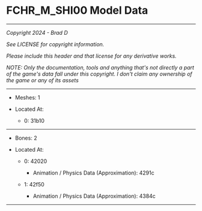 # FCHR_M_SHI00 Model Data

---

*Copyright 2024 - Brad D*

*See LICENSE for copyright information.*

*Please include this header and that license for any derivative works.*

*NOTE: Only the documentation, tools and anything that's not directly a part of the game's data fall under this copyright. I don't claim any ownership of the game or any of its assets*

---

* Meshes: 1

* Located At:

  * 0: 31b10

---

* Bones: 2

* Located At:

  * 0: 42020

    * Animation / Physics Data (Approximation): 4291c

  * 1: 42f50

    * Animation / Physics Data (Approximation): 4384c

---


